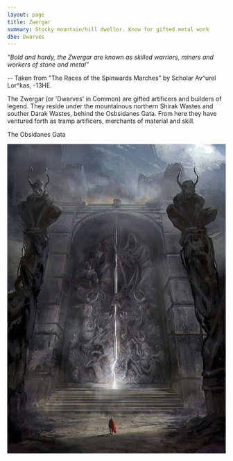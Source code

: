 ```yaml
---
layout: page
title: Zwergar
summary: Stocky mountain/hill dweller. Know for gifted metal work
d5e: Dwarves
---
```


<em>"Bold and hardy, the Zwergar are known as skilled warriors, miners and workers of stone and metal"</em>

-- Taken from "The Races of the Spinwards Marches" by Scholar Av^urel Lor^kas, -13HE.

The Zwergar (or 'Dwarves' in Common) are gifted artificers and builders of legend. They reside under the mountainous northern Shirak Wastes and souther Darak Wastes, behind the Osbsidanes Gata. From here they have ventured forth as tramp artificers, merchants of material and skill.

The Obsidanes Gata

![Obsidanes Gata](/assets/obsidian-gates-shirak.jpg)
